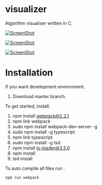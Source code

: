 # visualizer
Algorithm visualiser written in C.


[![ScreenShot](https://github.com/Anu1601CS/visualizer/blob/dev/images/3.png)](#features)

[![ScreenShot](https://github.com/Anu1601CS/visualizer/blob/dev/images/2.png)](#features)

[![ScreenShot](https://github.com/Anu1601CS/visualizer/blob/dev/images/1.png)](#features)


# Installation
If you want development environment. 

1. Download master branch.

To get started, install:

1. npm install webpack@2.2.1
2. npm link webpack
3. sudo npm install webpack-dev-server -g
4. sudo npm install -g typescript
5. npm link typescript
6. sudo npm install -g tsd
7. npm install ts-loader@3.5.0 
8. npm install
9. tsd install


To auto compile all files run :

<code>npm run webpack</code>
